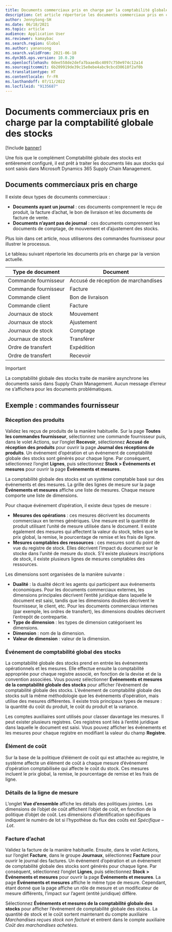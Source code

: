 ```yaml
---
title: Documents commerciaux pris en charge par la comptabilité globale des stocks
description: Cet article répertorie les documents commerciaux pris en charge par la comptabilité globale des stocks. Elle fournit également un exemple détaillé de documents de commande fournisseur.
author: JennySong-SH
ms.date: 06/18/2021
ms.topic: article
audience: Application User
ms.reviewer: kamaybac
ms.search.region: Global
ms.author: yanansong
ms.search.validFrom: 2021-06-18
ms.dyn365.ops.version: 10.0.20
ms.openlocfilehash: 0dee558de2defa7baae4bc4097c750e974c12a14
ms.sourcegitcommit: 6b209919de39c15e0ebe4abc9cbcd30618f2af0b
ms.translationtype: HT
ms.contentlocale: fr-FR
ms.lasthandoff: 07/11/2022
ms.locfileid: "9135687"
---
```

# <a name="business-documents-supported-by-global-inventory-accounting"></a>Documents commerciaux pris en charge par la comptabilité globale des stocks

[!include [banner](../includes/banner.md)]

Une fois que le complément Comptabilité globale des stocks est entièrement configuré, il est prêt à traiter les documents liés aux stocks qui sont saisis dans Microsoft Dynamics 365 Supply Chain Management.

## <a name="supported-business-documents"></a>Documents commerciaux pris en charge

Il existe deux types de documents commerciaux :

- **Documents ayant un journal** : ces documents comprennent le reçu de produit, la facture d’achat, le bon de livraison et les documents de facture de vente.
- **Documents n’ayant pas de journal** : ces documents comprennent les documents de comptage, de mouvement et d’ajustement des stocks.

Plus loin dans cet article, nous utiliserons des commandes fournisseur pour illustrer le processus.

Le tableau suivant répertorie les documents pris en charge par la version actuelle.

| Type de document      | Document        |
|--------------------|-----------------|
| Commande fournisseur     | Accusé de réception de marchandises |
| Commande fournisseur     | Facture         |
| Commande client        | Bon de livraison    |
| Commande client        | Facture         |
| Journaux de stock | Mouvement        |
| Journaux de stock | Ajustement      |
| Journaux de stock | Comptage        |
| Journaux de stock | Transférer        |
| Ordre de transfert     | Expédition        |
| Ordre de transfert     | Recevoir         |

> [!IMPORTANT]
> La comptabilité globale des stocks traite de manière asynchrone les documents saisis dans Supply Chain Management. Aucun message d’erreur ne s’affichera pour les documents problématiques.

## <a name="example-purchase-order"></a>Exemple : commandes fournisseur

### <a name="product-receipt"></a>Réception des produits

Validez les reçus de produits de la manière habituelle. Sur la page **Toutes les commandes fournisseur**, sélectionnez une commande fournisseur puis, dans le volet Actions, sur l’onglet **Recevoir**, sélectionnez **Accusé de réception des produits** pour ouvrir la page **Journal des réceptions de produits**. Un événement d’opération et un événement de comptabilité globale des stocks sont générés pour chaque ligne. Par conséquent, sélectionnez l’onglet **Lignes**, puis sélectionnez **Stock \> Événements et mesures** pour ouvrir la page **Événements et mesures**.

La comptabilité globale des stocks est un système comptable basé sur des événements et des mesures. La grille des lignes de mesure sur la page **Événements et mesures** affiche une liste de mesures. Chaque mesure comporte une liste de dimensions.

Pour chaque événement d’opération, il existe deux types de mesure :

- **Mesures des opérations** : ces mesures décrivent les documents commerciaux en termes génériques. Une mesure est la quantité de produit utilisant l’unité de mesure utilisée dans le document. Il existe également des mesures qui affectent la valeur du stock, telles que le prix global, la remise, le pourcentage de remise et les frais de ligne.
- **Mesures comptables des ressources** : ces mesures sont du point de vue du registre de stock. Elles décrivent l’impact du document sur le stocke dans l’unité de mesure du stock. S’il existe plusieurs inscriptions de stock, il existe plusieurs lignes de mesures comptables des ressources.

Les dimensions sont organisées de la manière suivante :

- **Dualité** : la dualité décrit les agents qui participent aux événements économiques. Pour les documents commerciaux externes, les dimensions principales décrivent l’entité juridique dans laquelle le document est saisi, tandis que les dimensions doubles décrivent le fournisseur, le client, etc. Pour les documents commerciaux internes (par exemple, les ordres de transfert), les dimensions doubles décrivent l’entrepôt de contrepartie.
- **Type de dimension** : les types de dimension catégorisent les dimensions.
- **Dimension** : nom de la dimension.
- **Valeur de dimension** : valeur de la dimension.

### <a name="global-inventory-accounting-event"></a>Événement de comptabilité global des stocks

La comptabilité globale des stocks prend en entrée les événements opérationnels et les mesures. Elle effectue ensuite la comptabilité appropriée pour chaque registre associé, en fonction de la devise et de la convention associées. Vous pouvez sélectionner **Événements et mesures de la comptabilité globale des stocks** pour afficher l’événement de comptabilité globale des stocks. L’événement de comptabilité globale des stocks suit la même méthodologie que les événements d’opération, mais utilise des mesures différentes. Il existe trois principaux types de mesure : la quantité du coût du produit, le coût du produit et la variance.

Les comptes auxiliaires sont utilisés pour classer davantage les mesures. Il peut exister plusieurs registres. Ces registres sont liés à l’entité juridique dans laquelle le document est saisi. Vous pouvez afficher les événements et les mesures pour chaque registre en modifiant la valeur du champ **Registre**.

### <a name="cost-element"></a>Élément de coût

Sur la base de la politique d’élément de coût qui est attachée au registre, le système affecte un élément de coût à chaque mesure d’événement d’opération comptabilisée qui affecte le coût du stock. Ces mesures incluent le prix global, la remise, le pourcentage de remise et les frais de ligne.

### <a name="measurement-line-details"></a>Détails de la ligne de mesure

L’onglet **Vue d’ensemble** affiche les détails des politiques jointes. Les dimensions de l’objet de coût affichent l’objet de coût, en fonction de la politique d’objet de coût. Les dimensions d’identification spécifiques indiquent le numéro de lot si l’hypothèse du flux des coûts est *Spécifique – Lot*.

### <a name="purchase-invoice"></a>Facture d’achat

Validez la facture de la manière habituelle. Ensuite, dans le volet Actions, sur l’onglet **Facture**, dans le groupe **Journaux**, sélectionnez **Facture** pour ouvrir le journal des factures. Un événement d’opération et un événement de comptabilité globale des stocks sont générés pour chaque ligne. Par conséquent, sélectionnez l’onglet **Lignes**, puis sélectionnez **Stock \> Événements et mesures** pour ouvrir la page **Événements et mesures**. La page **Événements et mesures** affiche le même type de mesure. Cependant, étant donné que la page affiche un rôle de mesure et un modificateur de mesure différents, l’impact sur l’agent (entité juridique) diffère.

Sélectionnez **Événements et mesures de la comptabilité globale des stocks** pour afficher l’événement de comptabilité globale des stocks. La quantité de stock et le coût sortent maintenant du compte auxiliaire *Marchandises reçues stock non facturé* et entrent dans le compte auxiliaire *Coût des marchandises achetées*.

